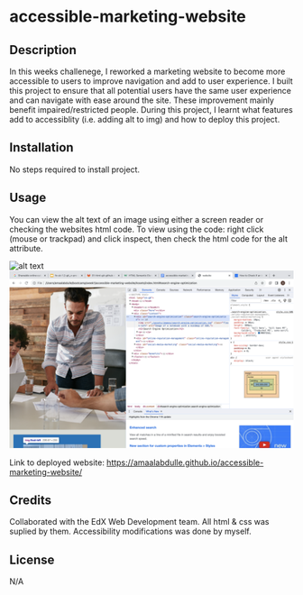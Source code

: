 # accessible-marketing-website

## Description

In this weeks challenege, I reworked a marketing website to become more accessible to users to improve navigation and add to user experience. I built this project to ensure that all potential users have the same user experience and can navigate with ease around the site. These improvement mainly benefit impaired/restricted people. During this project, I learnt what features add to accessiblity (i.e. adding alt to img) and how to deploy this project.

## Installation

No steps required to install project.

## Usage

You can view the alt text of an image using either a screen reader or checking the websites html code. To view using the code: right click (mouse or trackpad) and click inspect, then check the html code for the alt attribute.

![alt text](starter/assets/images/finding-inspect.png)
![alt text](starter/assets/images/finding-alt-attribute.png)

Link to deployed website: https://amaalabdulle.github.io/accessible-marketing-website/

## Credits

Collaborated with the EdX Web Development team. All html & css was suplied by them. Accessibility modifications was done by myself.

## License

N/A

